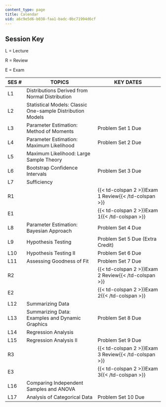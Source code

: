 ```yaml
---
content_type: page
title: Calendar
uid: a6c9e5d6-b038-faa1-badc-0bc71994d6cf
---
```


Session Key
-----------

L = Lecture

R = Review

E = Exam

| SES # | TOPICS | KEY DATES |
| --- | --- | --- |
| L1 | Distributions Derived from Normal Distribution | &nbsp; |
| L2 | Statistical Models: Classic One-sample Distribution Models | &nbsp; |
| L3 | Parameter Estimation: Method of Moments | Problem Set 1 Due |
| L4 | Parameter Estimation: Maximum Likelihood | Problem Set 2 Due |
| L5 | Maximum Likelihood: Large Sample Theory | &nbsp; |
| L6 | Bootstrap Confidence Intervals | Problem Set 3 Due |
| L7 | Sufficiency | &nbsp; |
| R1 || {{< td-colspan 2 >}}Exam 1 Review{{< /td-colspan >}} ||
| E1 || {{< td-colspan 2 >}}Exam 1{{< /td-colspan >}} ||
| L8 | Parameter Estimation: Bayesian Approach | Problem Set 4 Due |
| L9 | Hypothesis Testing | Problem Set 5 Due (Extra Credit) |
| L10 | Hypothesis Testing II | Problem Set 6 Due |
| L11 | Assessing Goodness of Fit | Problem Set 7 Due |
| R2 || {{< td-colspan 2 >}}Exam 2 Review{{< /td-colspan >}} ||
| E2 || {{< td-colspan 2 >}}Exam 2{{< /td-colspan >}} ||
| L12 | Summarizing Data | &nbsp; |
| L13 | Summarizing Data: Examples and Dynamic Graphics | Problem Set 8 Due |
| L14 | Regression Analysis | &nbsp; |
| L15 | Regression Analysis II | Problem Set 9 Due |
| R3 || {{< td-colspan 2 >}}Exam 3 Review{{< /td-colspan >}} ||
| E3 || {{< td-colspan 2 >}}Exam 3{{< /td-colspan >}} ||
| L16 | Comparing Independent Samples and ANOVA | &nbsp; |
| L17 | Analysis of Categorical Data | Problem Set 10 Due
